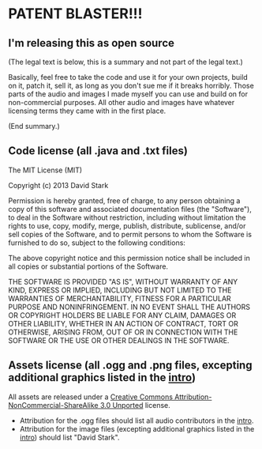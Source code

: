 # PATENT BLASTER!!!

## I'm releasing this as open source
(The legal text is below, this is a summary and not part of the legal text.)

Basically, feel free to take the code and use it for your own projects, build on it, patch it, sell it, as long as you don't sue me if it breaks horribly. Those parts of the audio and images I made myself you can use and build on for non-commercial purposes. All other audio and images have whatever licensing terms they came with in the first place.

(End summary.)

## Code license (all .java and .txt files)

The MIT License (MIT)

Copyright (c) 2013 David Stark

Permission is hereby granted, free of charge, to any person obtaining a copy of
this software and associated documentation files (the "Software"), to deal in
the Software without restriction, including without limitation the rights to
use, copy, modify, merge, publish, distribute, sublicense, and/or sell copies of
the Software, and to permit persons to whom the Software is furnished to do so,
subject to the following conditions:

The above copyright notice and this permission notice shall be included in all
copies or substantial portions of the Software.

THE SOFTWARE IS PROVIDED "AS IS", WITHOUT WARRANTY OF ANY KIND, EXPRESS OR
IMPLIED, INCLUDING BUT NOT LIMITED TO THE WARRANTIES OF MERCHANTABILITY, FITNESS
FOR A PARTICULAR PURPOSE AND NONINFRINGEMENT. IN NO EVENT SHALL THE AUTHORS OR
COPYRIGHT HOLDERS BE LIABLE FOR ANY CLAIM, DAMAGES OR OTHER LIABILITY, WHETHER
IN AN ACTION OF CONTRACT, TORT OR OTHERWISE, ARISING FROM, OUT OF OR IN
CONNECTION WITH THE SOFTWARE OR THE USE OR OTHER DEALINGS IN THE SOFTWARE.

## Assets license (all .ogg and .png files, excepting additional graphics listed in the [intro](https://github.com/Zarkonnen/PatentBlaster/blob/master/src/com/zarkonnen/intro.txt))
All assets are released under a [Creative Commons Attribution-NonCommercial-ShareAlike 3.0 Unported](http://creativecommons.org/licenses/by-nc-sa/3.0/deed.en_US) license.

* Attribution for the .ogg files should list all audio contributors in the [intro](https://github.com/Zarkonnen/PatentBlaster/blob/master/src/com/zarkonnen/intro.txt).
* Attribution for the image files (excepting additional graphics listed in the [intro](https://github.com/Zarkonnen/PatentBlaster/blob/master/src/com/zarkonnen/intro.txt)) should list "David Stark".
